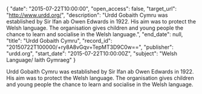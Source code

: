 {
  "date": "2015-07-22T10:00:00", 
  "open_access": false, 
  "target_url": "http://www.urdd.org/", 
  "description": "Urdd Gobaith Cymru was established by Sir Ifan ab Owen Edwards in 1922. His aim was to protect the Welsh language. The organisation gives children and young people the chance to learn and socialise in the Welsh language.", 
  "end_date": null, 
  "title": "Urdd Gobaith Cymru", 
  "record_id": "20150722T100000/+ry8A8vGqv+TepMT3D9C0w==", 
  "publisher": "urdd.org", 
  "start_date": "2015-07-22T10:00:00Z", 
  "subject": "Welsh Language/ Iaith Gymraeg"
}

Urdd Gobaith Cymru was established by Sir Ifan ab Owen Edwards in 1922. His aim was to protect the Welsh language. The organisation gives children and young people the chance to learn and socialise in the Welsh language.